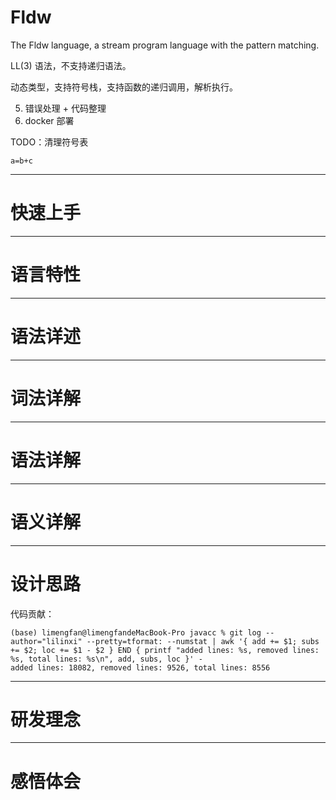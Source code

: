 # Fldw

The Fldw language, a stream program language with the pattern matching.

LL(3) 语法，不支持递归语法。

动态类型，支持符号栈，支持函数的递归调用，解析执行。


5. 错误处理 + 代码整理
6. docker 部署

TODO：清理符号表

```shell script
a=b+c
```

---

# 快速上手

---

# 语言特性

---

# 语法详述

---

# 词法详解

---

# 语法详解

---

# 语义详解

---

# 设计思路

代码贡献：

```shell script
(base) limengfan@limengfandeMacBook-Pro javacc % git log --author="lilinxi" --pretty=tformat: --numstat | awk '{ add += $1; subs += $2; loc += $1 - $2 } END { printf "added lines: %s, removed lines: %s, total lines: %s\n", add, subs, loc }' -
added lines: 18082, removed lines: 9526, total lines: 8556
```

---

# 研发理念

---

# 感悟体会
